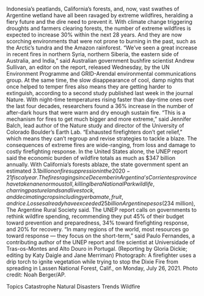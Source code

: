 Indonesia’s peatlands, California’s forests, and, now, vast swathes of Argentine wetland have all been ravaged by extreme wildfires, heralding a fiery future and the dire need to prevent it.
With climate change triggering droughts and farmers clearing forests, the number of extreme wildfires is expected to increase 30% within the next 28 years. And they are now scorching environments that were not prone to burning in the past, such as the Arctic’s tundra and the Amazon rainforest.
“We’ve seen a great increase in recent fires in northern Syria, northern Siberia, the eastern side of Australia, and India,” said Australian government bushfire scientist Andrew Sullivan, an editor on the report, released Wednesday, by the UN Environment Programme and GRID-Arendal environmental communications group.
At the same time, the slow disappearance of cool, damp nights that once helped to temper fires also means they are getting harder to extinguish, according to a second study published last week in the journal Nature.
With night-time temperatures rising faster than day-time ones over the last four decades, researchers found a 36% increase in the number of after-dark hours that were warm and dry enough sustain fire.
“This is a mechanism for fires to get much bigger and more extreme,” said Jennifer Balch, lead author of the Nature study and director of the University of Colorado Boulder’s Earth Lab.
“Exhausted firefighters don’t get relief,” which means they can’t regroup and revise strategies to tackle a blaze.
The consequences of extreme fires are wide-ranging, from loss and damage to costly firefighting response. In the United States alone, the UNEP report said the economic burden of wildfire totals as much as $347 billion annually.
With California’s forests ablaze, the state government spent an estimated $3.1 billion on fire suppression in the 2020-21 fiscal year.
The fires raging since December in Argentina’s Corrientes province have taken an enormous toll, killing Ibera National Park wildlife, charring pasturelands and livestock, and decimating crops including yerba mate, fruit, and rice. Losses already have exceeded 25 billion Argentine pesos ($234 million), The Argentine Rural Society said.
The UNEP report calls on governments to rethink wildfire spending, recommending they put 45% of their budget toward prevention and preparedness, 34% toward firefighting response, and 20% for recovery.
“In many regions of the world, most resources go toward response — they focus on the short-term,” said Paulo Fernandes, a contributing author of the UNEP report and fire scientist at Universidade of Tras-os-Montes and Alto Douro in Portugal.
(Reporting by Gloria Dickie; editing by Katy Daigle and Jane Merriman)
Photograph: A firefighter uses a drip torch to ignite vegetation while trying to stop the Dixie Fire from spreading in Lassen National Forest, Calif., on Monday, July 26, 2021. Photo credit: Noah Berger/AP.

Topics
Catastrophe
Natural Disasters
Trends
Wildfire
